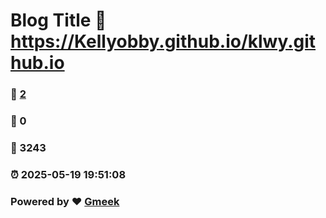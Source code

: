 # Blog Title :link: https://Kellyobby.github.io/klwy.github.io 
### :page_facing_up: [2](https://Kellyobby.github.io/klwy.github.io/tag.html) 
### :speech_balloon: 0 
### :hibiscus: 3243 
### :alarm_clock: 2025-05-19 19:51:08 
### Powered by :heart: [Gmeek](https://github.com/Meekdai/Gmeek)
